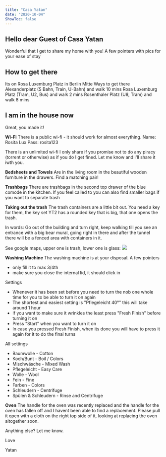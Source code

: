 ```yaml
---
title: "Casa Yatan"
date: "2020-10-04"
ShowToc: false
---
```


## Hello dear Guest of Casa Yatan

Wonderful that I get to share my home with you!
A few pointers with pics for your ease of stay


## How to get there

Its on Rosa Luxemburg Platz in Berlin Mitte
Ways to get there
Alexanderplatz (S Bahn, Train, U-Bahn) and walk 10 mins
Rosa Luxemburg Platz (Tram, U2, Bus) and walk 2 mins
Rosenthaler Platz (U8, Tram) and walk 8 mins



## I am in the house now

Great, you made it! 

**Wi-Fi**
There is a public wi-fi - it should work for almost everything.
Name: Rosita Lux 
Pass: rosita123

There is an unlimited wi-fi I only share if you promise not to do any piracy (torrent or otherwise) as if you do I get fined.
Let me know and I'll share it iwth you.

**Bedsheets and Towels**
Are in the living room in the beautiful wooden furniture in the drawers. Find a matching pair!

**Trashbags**
There are trashbags in the second top drawer of the blue comode in the kitchen.
If you feel called to you can also find smaller bags if you want to separate trash

**Taking out the trash**
The trash containers are a little bit out. You need a key for them, the key set YT2 has a rounded key that is big, that one opens the trash.

In words:
Go out of the building and turn right, keep walking till you see an entrance with a big bear mural, going right in there and after the tunnel there will be a fenced area with containers in it.

See google maps, upper one is trash, lower one is glass:
![](trashmap.jpeg)


**Washing Machine**
The washing machine is at your disposal. A few pointers
- only fill it to max 3/4th 
- make sure you close the internal lid, it should click in

Settings
- Whenever it has been set before you need to turn the nob one whole time for you to be able to turn it on again
- The shortest and easiest setting is "Pflegeleicht 40°" this will take around 1 hour
- If you want to make sure it wrinkles the least press "Fresh Finish" before turning it on 
- Press "Start" when you want to turn it on
- In case you pressed Fresh Finish, when its done you will have to press it again for it to do the final turns

All settings
- Baumwolle - Cotton
- Koch/Bunt - Boil / Colors
- Mischwäsche - Mixed Wash
- Pflegeleicht - Easy Care
- Wolle - Wool
- Fein - Fine 
- Farben - Colors
- Schleudern - Centrifuge
- Spülen & Schleudern - Rinse and Centrifuge

**Oven**
The handle for the oven was recently replaced and  the handle for the oven has fallen off and I havent been able to find a replacement. Please pull it open with a cloth on the right top side of it, looking at replacing the oven altogether soon.


Anything else? Let me know.

Love

Yatan





